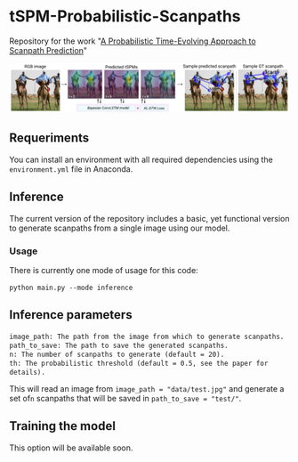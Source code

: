 # tSPM-Probabilistic-Scanpaths
Repository for the work "[A Probabilistic Time-Evolving Approach to Scanpath Prediction](https://arxiv.org/abs/2204.09404)"

![Teaser](https://github.com/DaniMS-ZGZ/tSPM-Probabilistic-Scanpaths/blob/main/img/teaser.jpg)

## Requeriments
You can install an environment with all required dependencies using the `environment.yml` file in Anaconda.

## Inference
The current version of the repository includes a basic, yet functional version to generate scanpaths from a single image using our model.

### Usage
There is currently one mode of usage for this code:
```
python main.py --mode inference 
```

## Inference parameters
```
image_path: The path from the image from which to generate scanpaths.
path_to_save: The path to save the generated scanpaths.
n: The number of scanpaths to generate (default = 20).
th: The probabilistic threshold (default = 0.5, see the paper for details).
```

This will read an image from `image_path = "data/test.jpg"` and generate a set of`n` scanpaths that will be saved in `path_to_save = "test/"`.

## Training the model
This option will be available soon.
